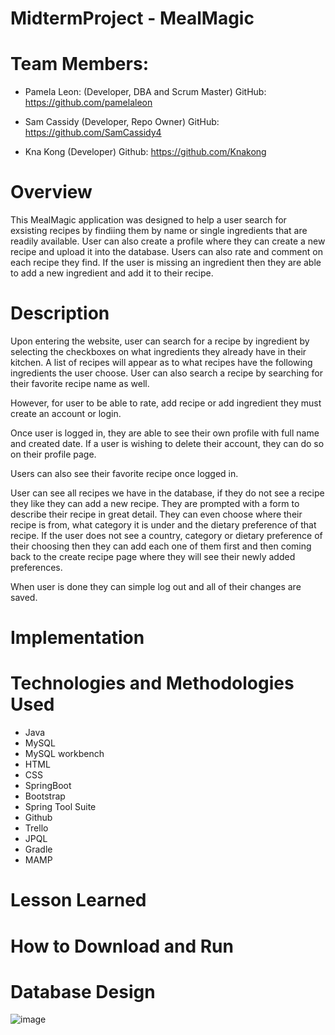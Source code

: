 # MidtermProject - MealMagic

# Team Members: 
- Pamela Leon: (Developer, DBA and Scrum Master) 
GitHub: https://github.com/pamelaleon

- Sam Cassidy (Developer, Repo Owner)
GitHub: https://github.com/SamCassidy4

- Kna Kong (Developer)
Github: https://github.com/Knakong

# Overview
This MealMagic application was designed to help a user search for exsisting recipes by findiing them by name or single ingredients that are readily available. User can also create a profile where they can create a new recipe and upload it into the database. Users can also rate and comment on each recipe they find. If the user is missing an ingredient then they are able to add a new ingredient and add it to their recipe. 

# Description
Upon entering the website, user can search for a recipe by ingredient by selecting the checkboxes on what ingredients they already have in their kitchen. A list of recipes will appear as to what recipes have the following ingredients the user choose.
User can also search a recipe by searching for their favorite recipe name as well.

However, for user to be able to rate, add recipe or add ingredient they must create an account or login. 

Once user is logged in, they are able to see their own profile with full name and created date. If a user is wishing to delete their account, they can do so on their profile page. 

Users can also see their favorite recipe once logged in. 

User can see all recipes we have in the database, if they do not see a recipe they like they can add a new recipe. They are prompted with a form to describe their recipe in great detail. They can even choose where their recipe is from, what category it is under and the dietary preference of that recipe. If the user does not see a country, category or dietary preference of their choosing then they can add each one of them first and then coming back to the create recipe page where they will see their newly added preferences. 

When user is done they can simple log out and all of their changes are saved. 
  
# Implementation

# Technologies and Methodologies Used
- Java
- MySQL
- MySQL workbench
- HTML
- CSS
- SpringBoot
- Bootstrap
- Spring Tool Suite
- Github
- Trello
- JPQL
- Gradle
- MAMP

# Lesson Learned 


# How to Download and Run 

# Database Design
![image](https://user-images.githubusercontent.com/113270980/212324704-4b7938ec-c957-4bed-83f7-067b3a3ee714.png)




